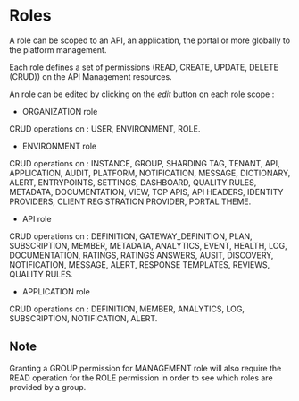 # Roles

A role can be scoped to an API, an application, the portal or more globally to the platform management.

Each role defines a set of permissions (READ, CREATE, UPDATE, DELETE (CRUD)) on the API Management resources.

An role can be edited by clicking on the _edit_ button on each role scope :

- ORGANIZATION role

CRUD operations on : USER, ENVIRONMENT, ROLE.

- ENVIRONMENT role

CRUD operations on : INSTANCE, GROUP, SHARDING TAG, TENANT, API, APPLICATION, AUDIT, PLATFORM, NOTIFICATION, MESSAGE, DICTIONARY, ALERT, ENTRYPOINTS, SETTINGS, DASHBOARD, QUALITY RULES, METADATA, DOCUMENTATION, VIEW, TOP APIS, API HEADERS, IDENTITY PROVIDERS, CLIENT REGISTRATION PROVIDER, PORTAL THEME.

- API role

CRUD operations on : DEFINITION, GATEWAY_DEFINITION, PLAN, SUBSCRIPTION, MEMBER, METADATA, ANALYTICS, EVENT, HEALTH, LOG, DOCUMENTATION, RATINGS, RATINGS ANSWERS, AUSIT, DISCOVERY, NOTIFICATION, MESSAGE, ALERT, RESPONSE TEMPLATES, REVIEWS, QUALITY RULES.

- APPLICATION role

CRUD operations on : DEFINITION, MEMBER, ANALYTICS, LOG, SUBSCRIPTION, NOTIFICATION, ALERT.

## Note

Granting a GROUP permission for MANAGEMENT role will also require the READ operation for the ROLE permission in order to see which roles are provided by a group.
